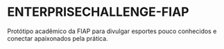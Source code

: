 # ENTERPRISECHALLENGE-FIAP
Protótipo acadêmico da FIAP para divulgar esportes pouco conhecidos e conectar apaixonados pela prática.
